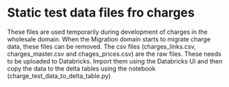 # Static test data files fro charges
These files are used temporarily during development of charges in the wholesale domain. When the Migration domain starts to migrate charge data, these files can be removed.
The csv files (charges_links.csv, charges_master.csv and chages_prices.csv) are the raw files. These needs to be uploaded to Databricks. Import them using the Databricks UI and then copy the data to the delta tables using the notebook (charge_test_data_to_delta_table.py)